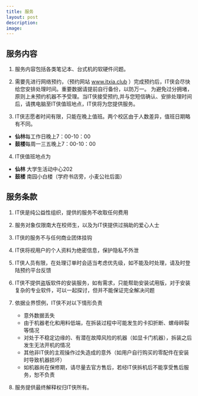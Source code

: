```yaml
---
title: 服务
layout: post
description: 
image: 
---
```



## 服务内容

1. 服务内容包括各类笔记本、台式机的软硬件问题。

2. 需要先进行网络预约，（预约网站 www.itxia.club ）完成预约后，IT侠会尽快给您安排处理时间。重要数据请提前自行备份，以防万一。
为避免过分拥堵，原则上未预约机器不予受理。当IT侠接受预约,并与您短信确认、安排处理时间后，请携电脑至IT侠值班地点，IT侠将为您提供服务。

3. IT侠志愿者时间有限，只能在晚上值班。两个校区由于人数差异，值班日期略有不同。
- **仙林**每工作日晚上7：00-10：00
- **鼓楼**每周一三五晚上7：00-10：00

4. IT侠值班地点为
- **仙林** 大学生活动中心202
- **鼓楼** 南园小白楼（学府书店旁，小麦公社后面）

## 服务条款

1. IT侠是纯公益性组织，提供的服务不收取任何费用

2. 服务对象仅限南大在校师生，以及为IT侠提供过捐助的爱心人士

3. IT侠的服务不与任何商业团体挂钩

4. IT侠将视用户的个人资料为绝密信息，保护隐私不外泄

5. IT侠人员有限，在处理订单时会适当考虑优先级，如不能及时处理，请及时登陆预约平台反馈

6. IT侠不提供盗版软件的安装服务，如有需求，只能帮助安装试用版，对于安装复杂的专业软件，可以一起探讨，但并不能保证完全解决问题

7. 依据业界惯例，IT侠不对以下情形负责
	- 意外数据丢失
    - 由于机器老化和用料低端，在拆装过程中可能发生的卡扣折断、螺母碎裂等情况
    - 对处于不稳定边缘的、有潜在故障风险的机器（如显卡门机器），拆装之后发生无法开机的情况
    - 其他非IT侠的主观操作过失造成的意外（如用户自行购买的零配件在安装时导致机器损坏）
    - 如机器尚在保修期，请尽量去官方售后，若经IT侠拆机后不能享受售后服务，恕不负责
8. 服务提供最终解释权归IT侠所有。
